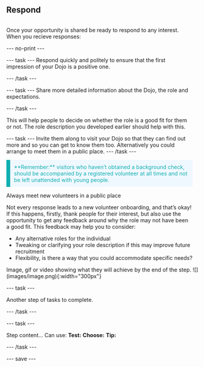 ## Respond

<div style="display: flex; flex-wrap: wrap">
<div style="flex-basis: 200px; flex-grow: 1; margin-right: 15px;">

Once your opportunity is shared be ready to respond to any interest. When you recieve responses:

--- no-print ---
  
--- task ---
Respond quickly and politely to ensure that the first impression of your Dojo is a positive one.

--- /task ---
  
--- task ---
Share more detailed information about the Dojo, the role and expectations. 
  
--- /task ---
  
This will help people to decide on whether the role is a good fit for them or not. The role description you developed earlier should help with this.

--- task ---
Invite them along to visit your Dojo so that they can find out more and so you can get to know them too. Alternatively you could arrange to meet them in a public place.
--- /task ---

<p style="border-left: solid; border-width:10px; border-color: #0faeb0; background-color: aliceblue; padding: 10px;">
<span style="color: #0faeb0">**Remember:** visitors who haven’t obtained a background check, should be accompanied by a registered volunteer at all times and not be left unattended with young people. 
  
Always meet new volunteers in a public place
</p>
  
Not every response leads to a new volunteer onboarding, and that’s okay! If this happens, firstly, thank people for their interest, but also use the opportunity to get any feedback around why the role may not have been a good fit.
This feedback may help you to consider:

+ Any alternative roles for the individual
+ Tweaking or clarifying your role description if this may improve future recruitment
+ Flexibility, is there a way that you could accommodate specific needs?

</div>
<div>
Image, gif or video showing what they will achieve by the end of the step. ![](images/image.png){:width="300px"}
</div>
</div>

--- task ---

Another step of tasks to complete.

--- /task ---

--- task ---

Step content... 
Can use:
**Test:**
**Choose:**
**Tip:**

--- /task ---

--- save ---
